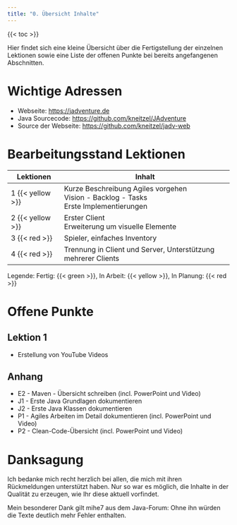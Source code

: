 ```yaml
---
title: "0. Übersicht Inhalte"
---
```


{{< toc >}}

Hier findet sich eine kleine Übersicht über die Fertigstellung der einzelnen Lektionen sowie eine Liste der offenen Punkte bei bereits angefangenen Abschnitten.

# Wichtige Adressen
- Webseite: https://jadventure.de
- Java Sourcecode: https://github.com/kneitzel/JAdventure
- Source der Webseite: https://github.com/kneitzel/jadv-web 

# Bearbeitungsstand Lektionen

| Lektionen | Inhalt |
| - | - |
| 1 {{< yellow >}} | Kurze Beschreibung Agiles vorgehen<br>Vision - Backlog - Tasks<br>Erste Implementierungen |
| 2 {{< yellow >}} | Erster Client<br>Erweiterung um visuelle Elemente |
| 3 {{< red >}} | Spieler, einfaches Inventory |
| 4 {{< red >}} | Trennung in Client und Server, Unterstützung mehrerer Clients |

Legende: Fertig: {{< green >}}, In Arbeit: {{< yellow >}}, In Planung: {{< red >}}

# Offene Punkte

## Lektion 1

- Erstellung von YouTube Videos

## Anhang

- E2 - Maven - Übersicht schreiben (incl. PowerPoint und Video)
- J1 - Erste Java Grundlagen dokumentieren
- J2 - Erste Java Klassen dokumentieren
- P1 - Agiles Arbeiten im Detail dokumentieren (incl. PowerPoint und Video)
- P2 - Clean-Code-Übersicht (incl. PowerPoint und Video)

# Danksagung

Ich bedanke mich recht herzlich bei allen, die mich mit ihren Rückmeldungen unterstützt haben. Nur so war es möglich, die Inhalte in der Qualität zu erzeugen, wie Ihr diese aktuell vorfindet.

Mein besonderer Dank gilt mihe7 aus dem Java-Forum: Ohne ihn würden die Texte deutlich mehr Fehler enthalten.
